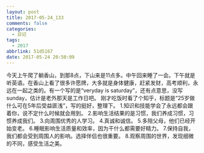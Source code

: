 ```yaml
---
layout: post
title: 2017-05-24_133
comments: false
categories:
  - 日记
tags:
  - 2017
abbrlink: 51d5167
date: 2017-05-24 20:50:09
---
```


  今天上午爬了躺香山，到那8点，下山来是11点多。中午回来睡了一会。下午就是听英语。在香山上看了很多许愿牌，大多就是身体健康，赶紧发财，高考顺利，永远在一起之类的。有一个写的是&ldquo;veryday is saturday&rdquo;，还有点意思，没写sunday，估计是老外那天是工作日吧。
刚才吃饭时看了个知乎，标题是&ldquo;25岁做什么可在5年后受益匪浅&rdquo;，写的挺好，整理下。
1.知识和技能学会了永远都会跟着你，说不定什么时候就会用到。
2.影响生活结果的是习惯，我们养成习惯，习惯养成我们。
3.向周围优秀的人学习。
4.真诚和诚信。
5.多陪父母，他们已经开始变老。
6.睡眠影响生活质量和效率，因为干什么都需要好精力。
7.保持自我，我们都会受到周围人的影响。选择伴侣也很重要。
8.观察周围的世界，发现细微的不同，感受生活之美。


